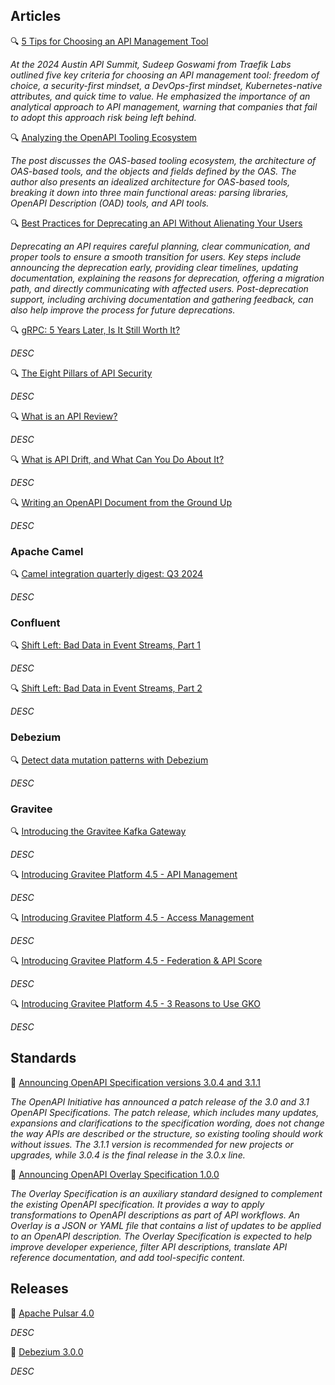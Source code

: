 ## Articles

🔍 [5 Tips for Choosing an API Management Tool](https://nordicapis.com/5-tips-for-choosing-an-api-management-tool/)

_At the 2024 Austin API Summit, Sudeep Goswami from Traefik Labs outlined five key criteria for choosing an API management tool: freedom of choice, a security-first mindset, a DevOps-first mindset, Kubernetes-native attributes, and quick time to value. He emphasized the importance of an analytical approach to API management, warning that companies that fail to adopt this approach risk being left behind._

🔍 [Analyzing the OpenAPI Tooling Ecosystem](https://modern-json-schema.com/analyzing-the-openapi-tooling-ecosystem)

_The post discusses the OAS-based tooling ecosystem, the architecture of OAS-based tools, and the objects and fields defined by the OAS. The author also presents an idealized architecture for OAS-based tools, breaking it down into three main functional areas: parsing libraries, OpenAPI Description (OAD) tools, and API tools._

🔍 [Best Practices for Deprecating an API Without Alienating Your Users](https://blog.treblle.com/best-practices-deprecating-api/)

_Deprecating an API requires careful planning, clear communication, and proper tools to ensure a smooth transition for users. Key steps include announcing the deprecation early, providing clear timelines, updating documentation, explaining the reasons for deprecation, offering a migration path, and directly communicating with affected users. Post-deprecation support, including archiving documentation and gathering feedback, can also help improve the process for future deprecations._

🔍 [gRPC: 5 Years Later, Is It Still Worth It?](https://kostyay.com/grpc-5-years-later-is-it-still-worth-it-b181a3b2b73b)

_DESC_

🔍 [The Eight Pillars of API Security](https://nordicapis.com/the-eight-pillars-of-api-security/)

_DESC_

🔍 [What is an API Review?](https://apievangelist.com/2024/10/11/what-is-an-api-review/)

_DESC_

🔍 [What is API Drift, and What Can You Do About It?](https://nordicapis.com/what-is-api-drift-and-what-can-you-do-about-it/)

_DESC_

🔍 [Writing an OpenAPI Document from the Ground Up](https://bump.sh/blog/openapi-from-ground-up)

_DESC_

### Apache Camel

🔍 [Camel integration quarterly digest: Q3 2024](https://developers.redhat.com/blog/2024/10/16/camel-integration-quarterly-digest-q3-2024)

_DESC_

### Confluent

🔍 [Shift Left: Bad Data in Event Streams, Part 1](https://www.confluent.io/blog/shift-left-bad-data-in-event-streams-part-1/)

_DESC_

🔍 [Shift Left: Bad Data in Event Streams, Part 2](https://www.confluent.io/blog/shift-left-bad-data-in-event-streams-part-2/)

_DESC_

### Debezium

🔍 [Detect data mutation patterns with Debezium](https://debezium.io/blog/2024/10/14/Detect-data-mutation-patterns-with-Debezium/)

_DESC_

### Gravitee

🔍 [Introducing the Gravitee Kafka Gateway](https://www.gravitee.io/blog/introducing-the-gravitee-kafka-gateway)

_DESC_

🔍 [Introducing Gravitee Platform 4.5 - API Management](https://www.gravitee.io/blog/introducing-gravitee-platform-4.5-apim)

_DESC_

🔍 [Introducing Gravitee Platform 4.5 - Access Management](https://www.gravitee.io/blog/introducing-gravitee-platform-4.5-access-management)

_DESC_

🔍 [Introducing Gravitee Platform 4.5 - Federation & API Score](https://www.gravitee.io/blog/introducing-gravitee-platform-4.5-federation-and-api-score)

_DESC_

🔍 [Introducing Gravitee Platform 4.5 - 3 Reasons to Use GKO](https://www.gravitee.io/blog/introducing-gravitee-platform-4.5-3-reasons-to-use-gko)

_DESC_

## Standards

🔗 [Announcing OpenAPI Specification versions 3.0.4 and 3.1.1](https://www.openapis.org/blog/2024/10/25/announcing-openapi-specification-patch-releases)

_The OpenAPI Initiative has announced a patch release of the 3.0 and 3.1 OpenAPI Specifications. The patch release, which includes many updates, expansions and clarifications to the specification wording, does not change the way APIs are described or the structure, so existing tooling should work without issues. The 3.1.1 version is recommended for new projects or upgrades, while 3.0.4 is the final release in the 3.0.x line._

🔗 [Announcing OpenAPI Overlay Specification 1.0.0](https://www.openapis.org/blog/2024/10/22/announcing-overlay-specification)

_The Overlay Specification is an auxiliary standard designed to complement the existing OpenAPI specification. It provides a way to apply transformations to OpenAPI descriptions as part of API workflows. An Overlay is a JSON or YAML file that contains a list of updates to be applied to an OpenAPI description. The Overlay Specification is expected to help improve developer experience, filter API descriptions, translate API reference documentation, and add tool-specific content._

## Releases

🚀 [Apache Pulsar 4.0](https://pulsar.apache.org/blog/2024/10/24/announcing-apache-pulsar-4-0/)

_DESC_

🚀 [Debezium 3.0.0](https://debezium.io/blog/2024/10/02/debezium-3-0-final-released/)

_DESC_